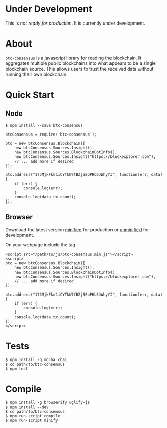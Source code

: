 # Under Development

This is *not ready for production*. It is currently under development.

# About

`btc-consensus` is a javascript library for reading the blockchain. It aggregates multiple public blockchains into what appears to be a single blockchain source. This allows users to trust the received data without running their own blockchain.

# Quick Start

## Node

```
$ npm install --save btc-consensus
```

```
btcConsensus = require('btc-consensus');

btc = new btcConsensus.Blockchain([
    new btcConsensus.Sources.Insight(),
    new btcConsensus.Sources.BlockchainDotInfo(),
    new btcConsensus.Sources.Insight("https://blockexplorer.com"),
    // ... add more if desired
]);

btc.address("173MjkFkm1iCYTkW7fBZj5EoPHb5JWhyYJ", function(err, data) {
    if (err) {
        console.log(err);
    }
    console.log(data.tx_count);
});
```

## Browser

Download the latest version [minified](#) for production or [unminified](#) for development.

On your webpage include the tag

```
<script src="/path/to/js/btc-consensus.min.js"></script>
<script>
btc = new btcConsensus.Blockchain([
    new btcConsensus.Sources.Insight(),
    new btcConsensus.Sources.BlockchainDotInfo(),
    new btcConsensus.Sources.Insight("https://blockexplorer.com"),
    // ... add more if desired
]);

btc.address("173MjkFkm1iCYTkW7fBZj5EoPHb5JWhyYJ", function(err, data) {
    if (err) {
        console.log(err);
    }
    console.log(data.tx_count);
});
</script>
```

# Tests

```
$ npm install -g mocha chai
$ cd path/to/btc-consensus
$ npm test
```

# Compile

```
$ npm install -g browserify uglify-js
$ npm install --dev
$ cd path/to/btc-consensus
$ npm run-script compile
$ npm run-script minify
```
